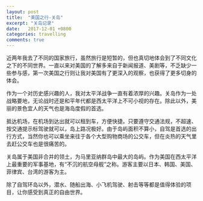 ```yaml
---
layout: post
title:  "美国之行-关岛"
excerpt: "关岛记录"
date:   2017-12-01 +0800
categories: travelling
comments: true
---
```

近两年我去了不同的国家旅行，虽然旅行是短暂的，但也真切地体会到了不同文化之下的不同世界。一直以来对美国的了解多来自于新闻报道、美剧等，不乏缺少一些参与感，第一次美国之行则让我对美国有了更深入的观察，也获得了更多切身的体会。

作为一个对历史感兴趣的人，我对太平洋战争一直有着浓厚的兴趣。关岛作为一处战略要地，无论战时还是和平年代都是西太平洋上不可小视的存在。除此以外，美丽的景色宜人的天气也是海岛度假的首选。

抵达机场，在机场到达出就可以租到车，方便快捷。只要遵守交通法规，不超速、按交通提示标驾驶就可以，岛上路况极好。由于岛屿面积不算小，自驾是首选的出行方式，当然你也可以乘坐来往于各个大型购物商场的公交车，但在炎热的天气里去赶公交车也是很痛苦的。

关岛属于美国非合并的领土，为马里亚纳群岛中最大的岛屿。作为美国在西太平洋上最重要的军事基地，有“不沉的航空母舰”之称。游客主要以日本、韩国、美国、菲律宾、台湾的游客为主。

除了自驾环岛以外，潜水、随船出海、小飞机驾驶、射击等等都是值得体验的项目，让你感受到真正的自由世界。